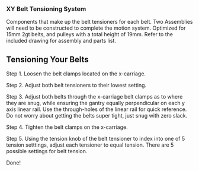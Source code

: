 ### XY Belt Tensioning System
Components that make up the belt tensioners for each belt.  Two Assemblies will need to be constructed to complete the motion system.  Optimized for 15mm 2gt belts, and pulleys with a total height of 19mm.  Refer to the included drawing for assembly and parts list.

## Tensioning Your Belts
Step 1. Loosen the belt clamps located on the x-carriage.

Step 2. Adjust both belt tensioners to their lowest setting.

Step 3. Adjust both belts through the x-carriage belt clamps as to where they are snug, while ensuring the gantry equally perpendicular on each y axis linear rail.  Use the through-holes of the linear rail for quick reference.  Do not worry about getting the belts super tight, just snug with zero slack.

Step 4. Tighten the belt clamps on the x-carriage.

Step 5. Using the tension knob of the belt tensioner to index into one of 5 tension setttings, adjust each tensioner to equal tension.  There are 5 possible settings for belt tension.

Done!
